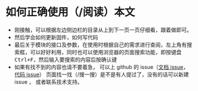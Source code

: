 如何正确使用（/阅读）本文
==========


* 刚接触，可以根据左边侧边栏的目录从上到下一页一页仔细看，跟着做即可。
* 然后学会如何更新固件，如何写代码
* 最后关于模块的接口及参数，在使用时根据自己的需求进行查阅，左上角有搜索框，可以好好利用，同时也可以使用浏览器的页面搜索功能，即按键盘<kbd>Ctrl+F</kbd>，然后输入要搜索的内容后按确认键
* 如果有找不到的内容也请不要着急， 可以上 github 的 issue（[文档 issue](https://github.com/sipeed/MaixPy_DOC/issues)， [代码 issue](https://github.com/sipeed/MaixPy/issues)） 页面找一找（/搜一搜）是不是有人提过了，没有的话可以新建 issue ， 或者联系技术支持。


